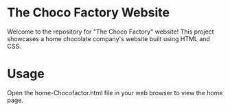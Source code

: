 # The Choco Factory Website

Welcome to the repository for "The Choco Factory" website! This project showcases a home chocolate company's website built using HTML and CSS.


# Usage
Open the home-Chocofactor.html file in your web browser to view the home page.
